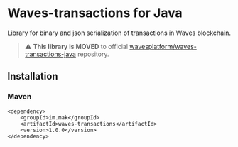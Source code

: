 # Waves-transactions for Java

Library for binary and json serialization of transactions in Waves blockchain.

> :warning: **This library is MOVED** to official [wavesplatform/waves-transactions-java](https://github.com/wavesplatform/waves-transactions-java) repository.

## Installation

### Maven

```
<dependency>
    <groupId>im.mak</groupId>
    <artifactId>waves-transactions</artifactId>
    <version>1.0.0</version>
</dependency>
```
